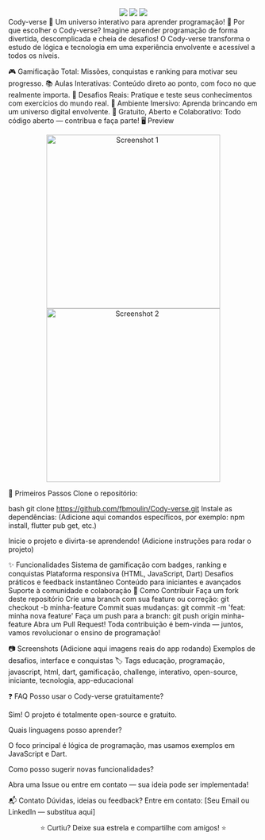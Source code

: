 <div align="center"> <img src="https://img.shields.io/github/languages/top/fbmoulin/Cody-verse?style=for-the-badge"/> <img src="https://img.shields.io/github/stars/fbmoulin/Cody-verse?style=for-the-badge"/> <img src="https://img.shields.io/github/license/fbmoulin/Cody-verse?style=for-the-badge"/> </div>
Cody-verse 🚀
Um universo interativo para aprender programação!
🌟 Por que escolher o Cody-verse?
Imagine aprender programação de forma divertida, descomplicada e cheia de desafios! O Cody-verse transforma o estudo de lógica e tecnologia em uma experiência envolvente e acessível a todos os níveis.

🎮 Gamificação Total: Missões, conquistas e ranking para motivar seu progresso.
📚 Aulas Interativas: Conteúdo direto ao ponto, com foco no que realmente importa.
🧩 Desafios Reais: Pratique e teste seus conhecimentos com exercícios do mundo real.
👾 Ambiente Imersivo: Aprenda brincando em um universo digital envolvente.
🚀 Gratuito, Aberto e Colaborativo: Todo código aberto — contribua e faça parte!
🖥️ Preview
<p align="center"> <img src="coloque/o/caminho/da/screenshot1.png" width="350" alt="Screenshot 1"/> <img src="coloque/o/caminho/da/screenshot2.png" width="350" alt="Screenshot 2"/> </p>
🚀 Primeiros Passos
Clone o repositório:

bash
git clone https://github.com/fbmoulin/Cody-verse.git
Instale as dependências: (Adicione aqui comandos específicos, por exemplo: npm install, flutter pub get, etc.)

Inicie o projeto e divirta-se aprendendo! (Adicione instruções para rodar o projeto)

✨ Funcionalidades
Sistema de gamificação com badges, ranking e conquistas
Plataforma responsiva (HTML, JavaScript, Dart)
Desafios práticos e feedback instantâneo
Conteúdo para iniciantes e avançados
Suporte à comunidade e colaboração
🤝 Como Contribuir
Faça um fork deste repositório
Crie uma branch com sua feature ou correção: git checkout -b minha-feature
Commit suas mudanças: git commit -m 'feat: minha nova feature'
Faça um push para a branch: git push origin minha-feature
Abra um Pull Request!
Toda contribuição é bem-vinda — juntos, vamos revolucionar o ensino de programação!

📷 Screenshots
(Adicione aqui imagens reais do app rodando)
Exemplos de desafios, interface e conquistas
🏷️ Tags
educação, programação, javascript, html, dart, gamificação, challenge, interativo, open-source, iniciante, tecnologia, app-educacional

❓ FAQ
Posso usar o Cody-verse gratuitamente?

Sim! O projeto é totalmente open-source e gratuito.

Quais linguagens posso aprender?

O foco principal é lógica de programação, mas usamos exemplos em JavaScript e Dart.

Como posso sugerir novas funcionalidades?

Abra uma Issue ou entre em contato — sua ideia pode ser implementada!

📬 Contato
Dúvidas, ideias ou feedback?
Entre em contato: [Seu Email ou LinkedIn — substitua aqui]

<div align="center"> ⭐ Curtiu? Deixe sua estrela e compartilhe com amigos! ⭐ </div>
